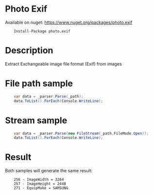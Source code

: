 Photo Exif  
===============
Available on nuget: https://www.nuget.org/packages/photo.exif
```Batchfile
    Install-Package photo.exif
```
Description  
===
Extract Exchangeable image file format (Exif) from images


File path sample  
===
```c#
    var data = _parser.Parse(_path);
    data.ToList().ForEach(Console.WriteLine);
```

Stream sample 
===
```c#
    var data = _parser.Parse(new FileStream(_path,FileMode.Open));
    data.ToList().ForEach(Console.WriteLine);
```

Result
===
Both samples will generate the same result:  
```
    256 - ImageWidth = 3264  
    257 - ImageHeight = 2448  
    271 - EquipMake = SAMSUNG  
```
